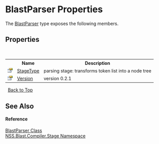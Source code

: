 # BlastParser Properties
 

The <a href="6a2dbd8b-003e-e3bf-523b-52ce3fedbded">BlastParser</a> type exposes the following members.


## Properties
&nbsp;<table><tr><th></th><th>Name</th><th>Description</th></tr><tr><td>![Public property](media/pubproperty.gif "Public property")</td><td><a href="48218ca0-8757-1215-4cb7-2414cbd0b56f">StageType</a></td><td>
parsing stage: transforms token list into a node tree</td></tr><tr><td>![Public property](media/pubproperty.gif "Public property")</td><td><a href="83d73261-dfdc-0868-a71c-6322f72012bb">Version</a></td><td>
version 0.2.1</td></tr></table>&nbsp;
<a href="#blastparser-properties">Back to Top</a>

## See Also


#### Reference
<a href="6a2dbd8b-003e-e3bf-523b-52ce3fedbded">BlastParser Class</a><br /><a href="f44e629d-16ad-ce78-c6d1-bb239589698b">NSS.Blast.Compiler.Stage Namespace</a><br />